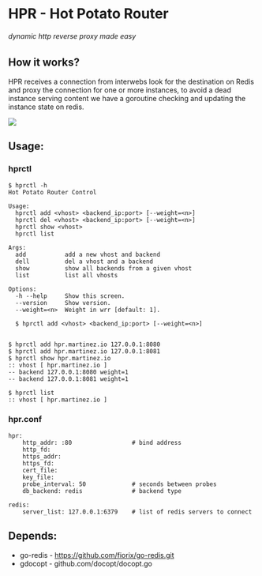 # HPR - Hot Potato Router
###### dynamic http reverse proxy made easy 
## How it works?

HPR receives a connection from interwebs look for the destination on Redis and proxy the connection for one or more instances, to avoid a dead instance serving content we have a goroutine checking and updating the instance state on redis.

<img src="https://raw.github.com/ncode/hot-potato-router/master/hpr.png">


## Usage:
###  hprctl

    $ hprctl -h
    Hot Potato Router Control

    Usage:
      hprctl add <vhost> <backend_ip:port> [--weight=<n>]
      hprctl del <vhost> <backend_ip:port> [--weight=<n>]
      hprctl show <vhost>
      hprctl list

    Args:
      add           add a new vhost and backend
      dell          del a vhost and a backend
      show          show all backends from a given vhost
      list          list all vhosts

    Options:
      -h --help     Show this screen.
      --version     Show version.
      --weight=<n>  Weight in wrr [default: 1].

      $ hprctl add <vhost> <backend_ip:port> [--weight=<n>]


    $ hprctl add hpr.martinez.io 127.0.0.1:8080
    $ hprctl add hpr.martinez.io 127.0.0.1:8081
    $ hprctl show hpr.martinez.io
    :: vhost [ hpr.martinez.io ]
    -- backend 127.0.0.1:8080 weight=1
    -- backend 127.0.0.1:8081 weight=1

    $ hprctl list
    :: vhost [ hpr.martinez.io ]


### hpr.conf

    hpr:
        http_addr: :80                 # bind address
        http_fd:
        https_addr:
        https_fd:
        cert_file:
        key_file:
        probe_interval: 50             # seconds between probes
        db_backend: redis              # backend type

    redis:
        server_list: 127.0.0.1:6379    # list of redis servers to connect

## Depends:
* go-redis - https://github.com/fiorix/go-redis.git
* gdocopt  - github.com/docopt/docopt.go
